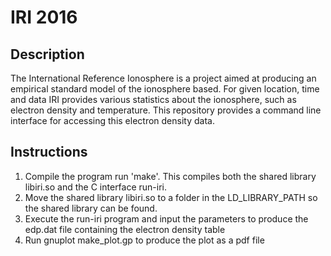 # IRI 2016

## Description
The International Reference Ionosphere is a project aimed at producing an empirical standard model of the ionosphere based. For given location, time and data IRI provides various statistics about the ionosphere, such as electron density and temperature. This repository provides a command line interface for accessing this electron density data. 

## Instructions

 1. Compile the program run 'make'. This compiles both the shared library libiri.so and the C interface run-iri.
 2. Move the shared library libiri.so to a folder in the LD_LIBRARY_PATH so the shared library can be found. 
 3. Execute the run-iri program and input the parameters to produce the edp.dat file containing the
    electron density table
 4. Run gnuplot make_plot.gp to produce the plot as a pdf file
